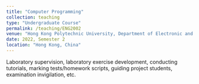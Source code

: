 ```yaml
---
title: "Computer Programming"
collection: teaching
type: "Undergraduate Course"
permalink: /teaching/ENG2002
venue: "Hong Kong Polytechnic University, Department of Electronic and Information Engineering"
date: 2022, Semester 2
location: "Hong Kong, China"
---
```


Laboratory supervision, laboratory exercise development, conducting tutorials, marking tests/homework scripts, guiding project students, examination invigilation, etc.
